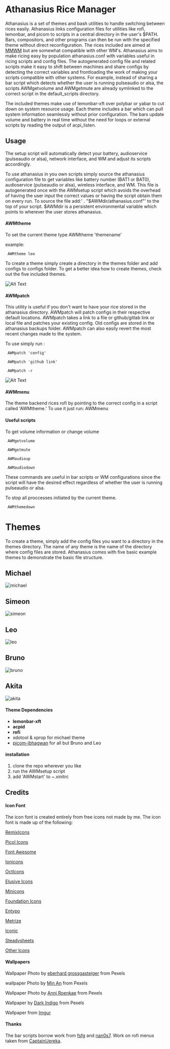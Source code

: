 # Athanasius Rice Manager

Athanasius is a set of themes and bash utilities to handle switching between rices easily. Athanasius links configuration files for utilities like rofi, lemonbar, and picom to scripts in a central directory in the user's $PATH. Bars, compositors, and other programs can then be run with the specified theme without direct reconfiguration. The rices included are aimed at [MMWM](https://github.com/kaugm/mmwm) but are somewhat compatible with other WM's. Athanasius aims to make ricing easy by population athanasius.conf with variables useful in ricing scripts and config files. The autogenerated config file and related scripts make it easy to shift between machines and share configs by detecting the correct variables and frontloading the work of making your scripts compatible with other systems. For example, instead of sharing a bar script which detects whether the user is running pulseaudio or alsa, the scripts AWMgetvolume and AWMgetmute are already symlinked to the correct script in the default_scripts directory.

The included themes make use of lemonbar-xft over polybar or yabar to cut down on system resource usage. Each theme includes a bar which can pull system information seamlessly without prior configuration. The bars update volume and battery in real time without the need for loops or external scripts by reading the output of acpi_listen.

## Usage
The setup script will automatically detect your battery, audioservice (pulseaudio or alsa), network interface, and WM and adjust its scripts accordingly.

To use athanasius in you own scripts simply source the athanasius configuration file to get variables like battery number (BAT1 or BAT0), audioservice (pulseaudio or alsa), wireless interface, and WM. This file is autogenerated once with the AWMsetup script which avoids the overhead of having the user input the correct values or having the script obtain them on every run. To source the file add:' . "$AWMdir/athanasius.conf"' to the top of your script. $AWMdir is a persistent environmental variable which points to wherever the user stores athanasius.

#### AWMtheme

To set the current theme type AWMtheme 'themename'

example:

     AWMtheme leo

To create a theme simply create a directory in the themes folder and add configs to configs folder. To get a better idea how to create themes, check out the five included themes.

![Alt Text](themeexample.gif)

#### AWMpatch

This utility is useful if you don't want to have your rice stored in the athanasius directory. AWMpatch will patch configs in their respective default locations. AWMpatch takes a link to a file or github/gitlab link or local file and patches your existing config. Old configs are stored in the athanasius backups folder. AWMpatch can also easily revert the most recent changes made to the system. 

To use simply run :

     AWMpatch 'config'
     
     AWMpatch 'github link'

     AWMpatch -r

![Alt Text](patchexample.gif)

#### AWMmenu
The theme backend rices rofi by pointing to the correct config in a script called 'AWMtheme.' To use it just run:
      AWMmenu

#### Useful scripts
To get volume information or change volume

     AWMgetvolume

     AWMgetmute

     AWMaudioup

     AWMaudiodown

These commands are useful in bar scripts or WM configurations since the script will have the desired effect regardless of whether the user is running pulseaudio or alsa.


To stop all proccesses initiated by the current theme.

     AWMthemedown

# Themes
To create a theme, simply add the config files you want to a directory in the themes directory. The name of any theme is the name of the directory where config files are stored. Athanasius comes with five basic example themes to demonstrate the basic file structure.

## Michael
![michael](michael.png)
## Simeon
![simeon](simeon.png)
## Leo
![leo](leo.png)
## Bruno
![bruno](bruno.png)
## Akita
![akita](akita.png)


#### Theme Dependencies

- **lemonbar-xft**
- **acpid**
- **rofi**
- xdotool & xprop for michael theme
- [picom-ibhagwan](https://github.com/ibhagwan/picom) for all but Bruno and Leo


#### installation
1. clone the repo wherever you like
2. run the AWMsetup script
3. add 'AWMstart' to ~.xinitrc

Credits
------

#### Icon Font
The icon font is created entirely from free icons not made by me. The icon font is made up of the following:

[RemixIcons](https://remixicon.com/)

[Picol Icons](http://picol.org/)

[Font Awesome](http://fontawesome.io/)

[Ionicons](http://ionicons.com/)

[OctIcons](https://github.com/github/octicons)

[Elusive Icons](http://shoestrap.org/downloads/elusive-icons-webfont/)

[Minicons](http://www.webalys.com/minicons/icons-free-pack.php)

[Foundation Icons](http://zurb.com/playground/foundation-icon-fonts-3)

[Entypo](http://www.entypo.com/)

[Metrize](http://www.alessioatzeni.com/metrize-icons/)

[Iconic](http://www.somerandomdude.com/work/iconic/)

[Steadysheets](http://steadysets.com/)

[Other Icons](http://othericons.com/)


#### Wallpapers
Wallpaper Photo by [eberhard grossgasteiger](https://www.pexels.com/@eberhardgross) from Pexels

wallpaper Photo by [Min An](https://www.pexels.com/@minan1398?utm_content=attributionCopyText&utm_medium=referral&utm_source=pexels) from Pexels

Wallpaper Photo by [Anni Roenkae](https://www.pexels.com/@anniroenkae) from Pexels

Wallpaper by [Dark Indigo](https://www.pexels.com/@darkindigo?utm_content=attributionCopyText&utm_medium=referral&utm_source=pexels) from Pexels

Wallpaper from [Imgur](https://imgur.com/TS5S3)


#### Thanks
The bar scripts borrow work from [fsfg](https://gitlab.com/fsfg/dotfiles/) and [nan0s7](https://github.com/nan0s7/drowsylemon). Work on rofi menus taken from [CaptainUereka](https://github.com/CaptainEureka).